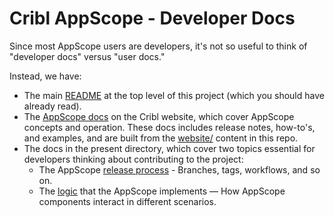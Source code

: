 # Cribl AppScope - Developer Docs

Since most AppScope users are developers, it's not so useful to think of "developer docs" versus "user docs."

Instead, we have: 

- The main [README](../README.md) at the top level of this project (which you should have already read).
- The [AppScope docs](https://appscope.dev/docs/) on the Cribl website, which cover AppScope concepts and operation. These docs includes release notes, how-to's, and examples, and are built from the [website/](./website/) content in this repo.
- The docs in the present directory, which cover two topics essential for developers thinking about contributing to the project:
  - The AppScope [release process](./RELEASE.md) - Branches, tags, workflows, and so on.
  - The [logic](./STARTUP.md) that the AppScope implements — How AppScope components interact in different scenarios. 